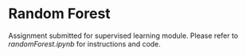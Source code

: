 # Random Forest

Assignment submitted for supervised learning module. Please refer to *randomForest.ipynb* for instructions and code.

